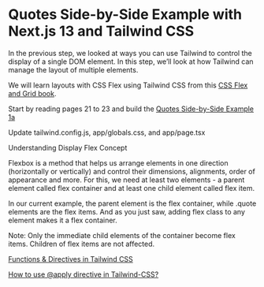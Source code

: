 # Quotes Side-by-Side Example with Next.js 13 and Tailwind CSS

In the previous step, we looked at ways you can use Tailwind to control the display of a single DOM element. In this step, we’ll look at how Tailwind can manage the layout of multiple elements.

We will learn layouts with CSS Flex using Tailwind CSS from this [CSS Flex and Grid book](https://shrutibalasa.gumroad.com/l/css-flex-and-grid).


Start by reading pages 21 to 23 and build the [Quotes Side-by-Side Example 1a](https://play.tailwindcss.com/acMVfuSzYE)

Update tailwind.config.js, app/globals.css, and app/page.tsx

Understanding Display Flex Concept

Flexbox is a method that helps us arrange elements in one direction (horizontally or vertically) and control their dimensions, alignments, order of appearance and more. For
this, we need at least two elements - a parent element called flex container and at least one child element called flex item.

In our current example, the parent element is the flex container, while .quote elements are the flex items. And as you just saw, adding flex class to any element makes it a flex container.

Note: Only the immediate child elements of the container become flex items. Children of flex items are not affected.

[Functions & Directives in Tailwind CSS](https://tailwindcss.com/docs/functions-and-directives)

[How to use @apply directive in Tailwind-CSS?](https://www.geeksforgeeks.org/how-to-use-apply-directive-in-tailwind-css/)


